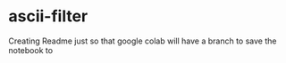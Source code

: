 # ascii-filter
Creating Readme just so that google colab will have a branch to save the notebook to

